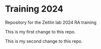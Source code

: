 # Training 2024
Repository for the Zeitlin lab 2024 RA training

This is my first change to this repo.

This is my second change to this repo. 